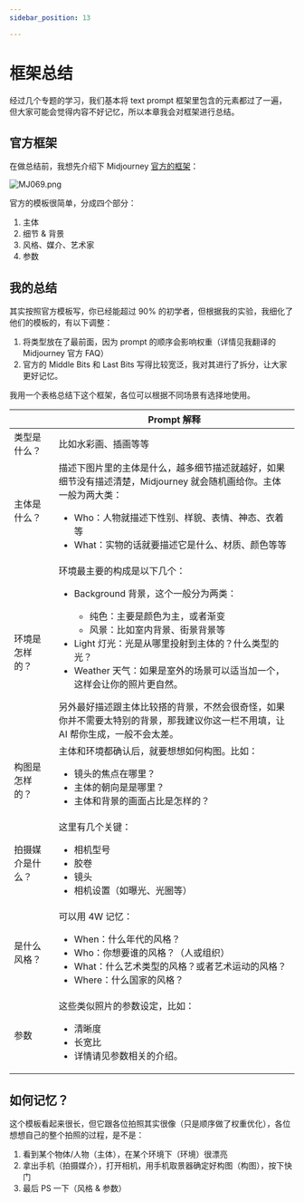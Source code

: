 ```yaml
---
sidebar_position: 13

---
```


# 框架总结

经过几个专题的学习，我们基本将 text prompt 框架里包含的元素都过了一遍，但大家可能会觉得内容不好记忆，所以本章我会对框架进行总结。

## 官方框架

在做总结前，我想先介绍下 Midjourney [官方的框架](https://docs.google.com/document/d/e/2PACX-1vRHOxyEb-ERGi-BdZM8Z_piEP54m4HwO0z8scjmEurEp2UZVA6rFxvyKd15elYVHUWfP1oSA4CQFwxr/pub?utm_source=docs.google.com&utm_medium=tutorial&utm_campaign=midjourney)：

![MJ069.png](https://cdn.jsdelivr.net/gh/misu198/Midjourney@main/docs/MJ0691713524527.png)

官方的模板很简单，分成四个部分：

1. 主体
2. 细节 & 背景
3. 风格、媒介、艺术家
4. 参数

## 我的总结

其实按照官方模板写，你已经能超过 90% 的初学者，但根据我的实验，我细化了他们的模板的，有以下调整：

1. 将类型放在了最前面，因为 prompt 的顺序会影响权重（详情见我翻译的 Midjourney 官方 FAQ）
2. 官方的 Middle Bits 和 Last Bits 写得比较宽泛，我对其进行了拆分，让大家更好记忆。

我用一个表格总结下这个框架，各位可以根据不同场景有选择地使用。

| <div style={{width:140}}></div> | **Prompt 解释**                                              |
| ------------------------------- | ------------------------------------------------------------ |
| 类型是什么？                    | 比如水彩画、插画等等                                         |
| 主体是什么？                    | 描述下图片里的主体是什么，越多细节描述就越好，如果细节没有描述清楚，Midjourney 就会随机画给你。主体一般为两大类：<ul><li>Who：人物就描述下性别、样貌、表情、神态、衣着等</li><li>What：实物的话就要描述它是什么、材质、颜色等等</li></ul> |
| 环境是怎样的？                  | 环境最主要的构成是以下几个：<ul><li>Background 背景，这个一般分为两类：</li><ul><li>纯色：主要是颜色为主，或者渐变</li><li>风景：比如室内背景、街景背景等</li></ul><li>Light 灯光：光是从哪里投射到主体的？什么类型的光？</li><li>Weather 天气：如果是室外的场景可以适当加一个，这样会让你的照片更自然。</li></ul> 另外最好描述跟主体比较搭的背景，不然会很奇怪，如果你并不需要太特别的背景，那我建议你这一栏不用填，让 AI 帮你生成，一般不会太差。 |
| 构图是怎样的？                  | 主体和环境都确认后，就要想想如何构图。比如：<ul><li>镜头的焦点在哪里？</li><li>主体的朝向是是哪里？</li><li>主体和背景的画面占比是怎样的？ </li></ul> |
| 拍摄媒介是什么？                | 这里有几个关键：<ul><li>相机型号</li><li>胶卷</li><li>镜头</li><li>相机设置（如曝光、光圈等） </li></ul> |
| 是什么风格？                    | 可以用 4W 记忆：<ul><li>When：什么年代的风格？</li><li>Who：你想要谁的风格？（人或组织）</li><li>What：什么艺术类型的风格？或者艺术运动的风格？</li><li>Where：什么国家的风格？</li></ul> |
| 参数                            | 这些类似照片的参数设定，比如：<ul><li>清晰度</li><li>长宽比</li><li>详情请见参数相关的介绍。</li></ul> |

## 如何记忆？

这个模板看起来很长，但它跟各位拍照其实很像（只是顺序做了权重优化），各位想想自己的整个拍照的过程，是不是：

1. 看到某个物体/人物（主体），在某个环境下（环境）很漂亮
2. 拿出手机（拍摄媒介），打开相机，用手机取景器确定好构图（构图），按下快门
3. 最后 PS 一下（风格 & 参数）

